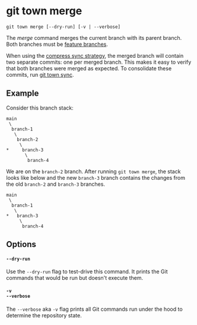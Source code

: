 # git town merge

```command-summary
git town merge [--dry-run] [-v | --verbose]
```

The _merge_ command merges the current branch with its parent branch. Both
branches must be [feature branches](../branch-types.md#feature-branches).

When using the
[compress sync strategy](../preferences/sync-feature-strategy.md#compress), the
merged branch will contain two separate commits: one per merged branch. This
makes it easy to verify that both branches were merged as expected. To
consolidate these commits, run [git town sync](sync.md).

## Example

Consider this branch stack:

```
main
 \
  branch-1
   \
    branch-2
     \
*     branch-3
       \
        branch-4
```

We are on the `branch-2` branch. After running `git town merge`, the stack looks
like below and the new `branch-3` branch contains the changes from the old
`branch-2` and `branch-3` branches.

```
main
 \
  branch-1
   \
*   branch-3
     \
      branch-4
```

## Options

#### `--dry-run`

Use the `--dry-run` flag to test-drive this command. It prints the Git commands
that would be run but doesn't execute them.

#### `-v`<br>`--verbose`

The `--verbose` aka `-v` flag prints all Git commands run under the hood to
determine the repository state.

